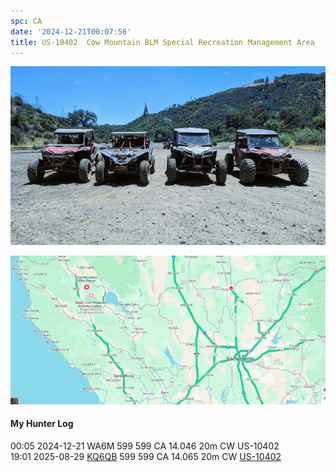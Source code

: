 ```yaml
---
spc: CA
date: '2024-12-21T00:07:56'
title: US-10402  Cow Mountain BLM Special Recreation Management Area
---
```


![pasted_image.png](/static/pasted_image_0038.png)

![pasted_image001.png](/static/pasted_image001_0032.png)

#### My Hunter Log
00:05    2024-12-21    WA6M    599    599    CA    14.046    20m    CW    US-10402
<BR>19:01	2025-08-29	[KQ6QB](https://qrz.com/db/KQ6QB)	599	599	CA	14.065	20m	CW	[US-10402](https://pota.app/#/park/US-10402)